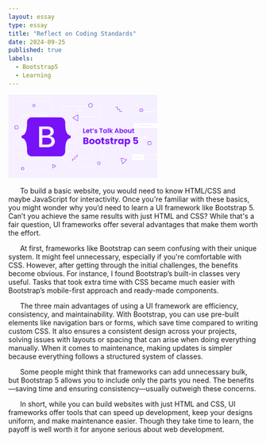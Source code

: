 ```yaml
---
layout: essay  
type: essay  
title: "Reflect on Coding Standards"  
date: 2024-09-25  
published: true  
labels:  
  - Bootstrap5
  - Learning  
---
```


<img width="300px" class="rounded float-start pe-4" src="../img/essay4/lets-talk-about-bootstrap.png">

&nbsp;&nbsp;&nbsp;&nbsp;&nbsp;&nbsp;To build a basic website, you would need to know HTML/CSS and maybe JavaScript for interactivity. Once you're familiar with these basics, you might wonder why you’d need to learn a UI framework like Bootstrap 5. Can’t you achieve the same results with just HTML and CSS? While that's a fair question, UI frameworks offer several advantages that make them worth the effort.

&nbsp;&nbsp;&nbsp;&nbsp;&nbsp;&nbsp;At first, frameworks like Bootstrap can seem confusing with their unique system. It might feel unnecessary, especially if you're comfortable with CSS. However, after getting through the initial challenges, the benefits become obvious. For instance, I found Bootstrap’s built-in classes very useful. Tasks that took extra time with CSS became much easier with Bootstrap’s mobile-first approach and ready-made components.

&nbsp;&nbsp;&nbsp;&nbsp;&nbsp;&nbsp;The three main advantages of using a UI framework are efficiency, consistency, and maintainability. With Bootstrap, you can use pre-built elements like navigation bars or forms, which save time compared to writing custom CSS. It also ensures a consistent design across your projects, solving issues with layouts or spacing that can arise when doing everything manually. When it comes to maintenance, making updates is simpler because everything follows a structured system of classes.

&nbsp;&nbsp;&nbsp;&nbsp;&nbsp;&nbsp;Some people might think that frameworks can add unnecessary bulk, but Bootstrap 5 allows you to include only the parts you need. The benefits—saving time and ensuring consistency—usually outweigh these concerns.

&nbsp;&nbsp;&nbsp;&nbsp;&nbsp;&nbsp;In short, while you can build websites with just HTML and CSS, UI frameworks offer tools that can speed up development, keep your designs uniform, and make maintenance easier. Though they take time to learn, the payoff is well worth it for anyone serious about web development.
